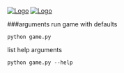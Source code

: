 [![Logo](http://imgur.com/inozkh1)](http://i.imgur.com)
[![Logo](http://imgur.com/rU7fgvG)](http://i.imgur.com)

###arguments
run game with defaults

    python game.py
    
list help arguments

    python game.py --help

